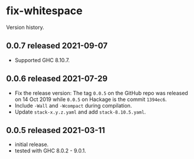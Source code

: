 # fix-whitespace

Version history.

## 0.0.7 released 2021-09-07

- Supported GHC 8.10.7.

## 0.0.6 released 2021-07-29

- Fix the release version: The tag `0.0.5` on the GitHub repo was released on 14 Oct 2019 while `0.0.5` on Hackage is the commit `1394ec6`.
- Include `-Wall` and `-Wcompact` during compilation.
- Update `stack-x.y.z.yaml` and add `stack-8.10.5.yaml`.

## 0.0.5 released 2021-03-11

- initial release.
- tested with GHC 8.0.2 - 9.0.1.
